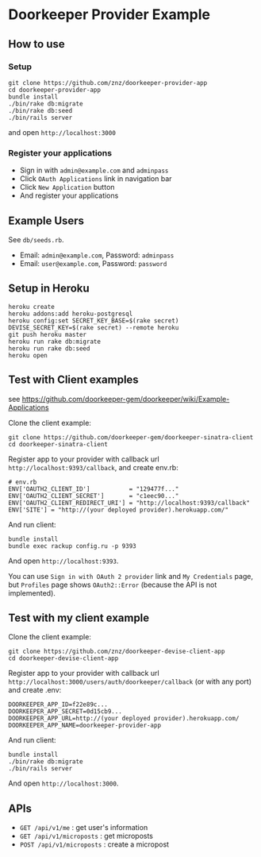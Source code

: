 # Doorkeeper Provider Example

## How to use

### Setup

    git clone https://github.com/znz/doorkeeper-provider-app
    cd doorkeeper-provider-app
    bundle install
    ./bin/rake db:migrate
    ./bin/rake db:seed
    ./bin/rails server

and open `http://localhost:3000`

### Register your applications

- Sign in with `admin@example.com` and `adminpass`
- Click `OAuth Applications` link in navigation bar
- Click `New Application` button
- And register your applications

## Example Users

See `db/seeds.rb`.

- Email: `admin@example.com`,
  Password: `adminpass`
- Email: `user@example.com`,
  Password: `password`

## Setup in Heroku

    heroku create
    heroku addons:add heroku-postgresql
    heroku config:set SECRET_KEY_BASE=$(rake secret) DEVISE_SECRET_KEY=$(rake secret) --remote heroku
    git push heroku master
    heroku run rake db:migrate
    heroku run rake db:seed
    heroku open

## Test with Client examples

see https://github.com/doorkeeper-gem/doorkeeper/wiki/Example-Applications

Clone the client example:

    git clone https://github.com/doorkeeper-gem/doorkeeper-sinatra-client
    cd doorkeeper-sinatra-client

Register app to your provider with callback url `http://localhost:9393/callback`,
and create env.rb:

    # env.rb
    ENV['OAUTH2_CLIENT_ID']           = "129477f..."
    ENV['OAUTH2_CLIENT_SECRET']       = "c1eec90..."
    ENV['OAUTH2_CLIENT_REDIRECT_URI'] = "http://localhost:9393/callback"
    ENV['SITE'] = "http://(your deployed provider).herokuapp.com/"

And run client:

    bundle install
    bundle exec rackup config.ru -p 9393

And open `http://localhost:9393`.

You can use `Sign in with OAuth 2 provider` link and `My Credentials` page,
but `Profiles` page shows `OAuth2::Error` (because the API is not implemented).

## Test with my client example

Clone the client example:

    git clone https://github.com/znz/doorkeeper-devise-client-app
    cd doorkeeper-devise-client-app

Register app to your provider with callback url `http://localhost:3000/users/auth/doorkeeper/callback` (or with any port)
and create .env:

    DOORKEEPER_APP_ID=f22e89c...
    DOORKEEPER_APP_SECRET=0d15cb9...
    DOORKEEPER_APP_URL=http://(your deployed provider).herokuapp.com/
    DOORKEEPER_APP_NAME=doorkeeper-provider-app

And run client:

    bundle install
    ./bin/rake db:migrate
    ./bin/rails server

And open `http://localhost:3000`.

## APIs

- `GET /api/v1/me` : get user's information
- `GET /api/v1/microposts` : get microposts
- `POST /api/v1/microposts` : create a micropost
